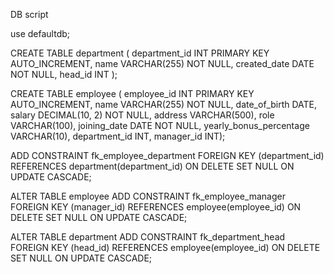 DB script 

use defaultdb;

CREATE TABLE department ( department_id INT PRIMARY KEY AUTO_INCREMENT,
name VARCHAR(255) NOT NULL, created_date DATE NOT NULL,
head_id INT );

CREATE TABLE employee ( employee_id INT PRIMARY KEY AUTO_INCREMENT,
name VARCHAR(255) NOT NULL, date_of_birth DATE,
salary DECIMAL(10, 2) NOT NULL,
address VARCHAR(500),
role VARCHAR(100),
joining_date DATE NOT NULL,
yearly_bonus_percentage VARCHAR(10),
department_id INT,
manager_id INT);

ADD CONSTRAINT fk_employee_department
FOREIGN KEY (department_id)
REFERENCES department(department_id)
ON DELETE SET NULL
ON UPDATE CASCADE;

ALTER TABLE employee
ADD CONSTRAINT fk_employee_manager
FOREIGN KEY (manager_id)
REFERENCES employee(employee_id)
ON DELETE SET NULL
ON UPDATE CASCADE;

ALTER TABLE department
ADD CONSTRAINT fk_department_head
FOREIGN KEY (head_id)
REFERENCES employee(employee_id)
ON DELETE SET NULL
ON UPDATE CASCADE;

